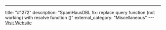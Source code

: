 ---
title: "#1272"
description: "SpamHausDBL fix: replace query function (not working) with resolve function ()"
external_category: "Miscellaneous"
---[Visit Website](https://github.com/TheHive-Project/Cortex-Analyzers/pull/1272)

